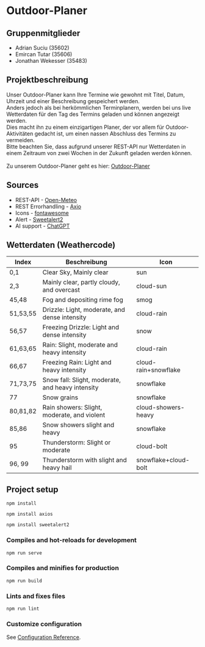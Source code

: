 # Outdoor-Planer 

## Gruppenmitglieder
- Adrian Suciu (35602)
- Emircan Tutar (35606)
- Jonathan Wekesser (35483)

## Projektbeschreibung
Unser Outdoor-Planer kann Ihre Termine wie gewohnt mit Titel, Datum, Uhrzeit und einer Beschreibung gespeichert werden. 
<br> 
Anders jedoch als bei herkömmlichen Terminplanern, werden bei uns live Wetterdaten für den Tag des Termins geladen und können angezeigt werden.
<br>
Dies macht ihn zu einem einzigartigen Planer, der vor allem für Outdoor-Aktivitäten gedacht ist, um einen nassen Abschluss des Termins zu vermeiden. 
<br>
Bitte beachten Sie, dass aufgrund unserer REST-API nur Wetterdaten in einem Zeitraum von zwei Wochen in der Zukunft geladen werden können.
<br>
<br>
Zu unserem Outdoor-Planer geht es hier: [Outdoor-Planer](https://outdoorplaner.netlify.app/) 

## Sources
- REST-API - [Open-Meteo](https://open-meteo.com/)
- REST Errorhandling - [Axio](https://www.npmjs.com/package/axios)
- Icons - [fontawesome](https://fontawesome.com)
- Alert - [Sweetalert2](https://sweetalert2.github.io/)
- AI support - [ChatGPT](https://chat.openai.com/)

## Wetterdaten (Weathercode)
| Index    | Beschreibung                                     | Icon                 |
|----------|--------------------------------------------------|----------------------|
| 0,1      | Clear Sky, Mainly clear                          | sun                  |
| 2,3      | Mainly clear, partly cloudy, and overcast        | cloud-sun            |
| 45,48    | Fog and depositing rime fog                      | smog                 |
| 51,53,55 | Drizzle: Light, moderate, and dense intensity    | cloud-rain           |
| 56,57    | Freezing Drizzle: Light and dense intensity      | snow                 |
| 61,63,65 | Rain: Slight, moderate and heavy intensity       | cloud-rain           |
| 66,67    | Freezing Rain: Light and heavy intensity         | cloud-rain+snowflake |
| 71,73,75 | Snow fall: Slight, moderate, and heavy intensity | snowflake            |
| 77       | Snow grains                                      | snowflake            |
| 80,81,82 | Rain showers: Slight, moderate, and violent      | cloud-showers-heavy  |
| 85,86    | Snow showers slight and heavy                    | snowflake            |
| 95       | Thunderstorm: Slight or moderate                 | cloud-bolt           |
| 96, 99   | Thunderstorm with slight and heavy hail          | snowflake+cloud-bolt | 


## Project setup
```
npm install
```
```
npm install axios
```
```
npm install sweetalert2
```

### Compiles and hot-reloads for development
```
npm run serve
```

### Compiles and minifies for production
```
npm run build
```

### Lints and fixes files
```
npm run lint
```

### Customize configuration
See [Configuration Reference](https://cli.vuejs.org/config/).
